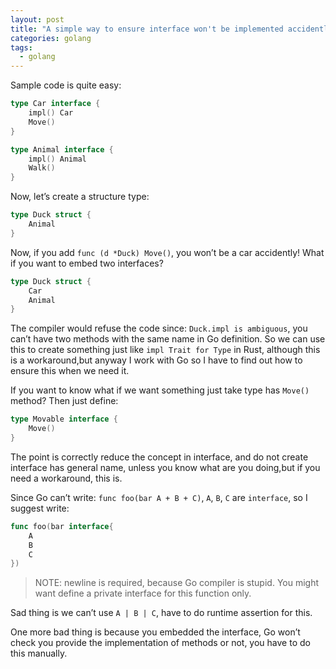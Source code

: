 ```yaml
---
layout: post
title: "A simple way to ensure interface won't be implemented accidently"
categories: golang
tags:
  - golang
---
```


Sample code is quite easy:

```go
type Car interface {
	impl() Car
	Move()
}

type Animal interface {
	impl() Animal
	Walk()
}
```

Now, let’s create a structure type:

```go
type Duck struct {
	Animal
}
```

Now, if you add `func (d *Duck) Move()`, you won’t be a car accidently! What if you want to embed two interfaces?

```go
type Duck struct {
	Car
	Animal
}
```

The compiler would refuse the code since: `Duck.impl is ambiguous`, you can’t have two methods with the same name in Go definition. So we can use this to create something just like `impl Trait for Type` in Rust, although this is a workaround,but anyway I work with Go so I have to find out how to ensure this when we need it.

If you want to know what if we want something just take type has `Move()` method? Then just define:

```go
type Movable interface {
	Move()
}
```

The point is correctly reduce the concept in interface, and do not create interface has general name, unless you know what are you doing,but if you need a workaround, this is.

Since Go can’t write: `func foo(bar A + B + C)`, `A`, `B`, `C` are `interface`, so I suggest write:

```go
func foo(bar interface{
	A
	B
	C
})
```

> NOTE: newline is required, because Go compiler is stupid. You might want define a private interface for this function only.

Sad thing is we can’t use `A | B | C`, have to do runtime assertion for this.

One more bad thing is because you embedded the interface, Go won’t check you provide the implementation of methods or not, you have to do this manually.
